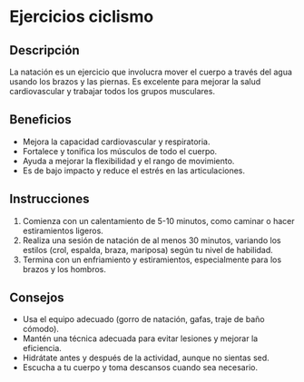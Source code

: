 # Ejercicios ciclismo

## Descripción
La natación es un ejercicio que involucra mover el cuerpo a través del agua usando los brazos y las piernas. Es excelente para mejorar la salud cardiovascular y trabajar todos los grupos musculares.

## Beneficios
- Mejora la capacidad cardiovascular y respiratoria.
- Fortalece y tonifica los músculos de todo el cuerpo.
- Ayuda a mejorar la flexibilidad y el rango de movimiento.
- Es de bajo impacto y reduce el estrés en las articulaciones.

## Instrucciones
1. Comienza con un calentamiento de 5-10 minutos, como caminar o hacer estiramientos ligeros.
2. Realiza una sesión de natación de al menos 30 minutos, variando los estilos (crol, espalda, braza, mariposa) según tu nivel de habilidad.
3. Termina con un enfriamiento y estiramientos, especialmente para los brazos y los hombros.

## Consejos
- Usa el equipo adecuado (gorro de natación, gafas, traje de baño cómodo).
- Mantén una técnica adecuada para evitar lesiones y mejorar la eficiencia.
- Hidrátate antes y después de la actividad, aunque no sientas sed.
- Escucha a tu cuerpo y toma descansos cuando sea necesario.